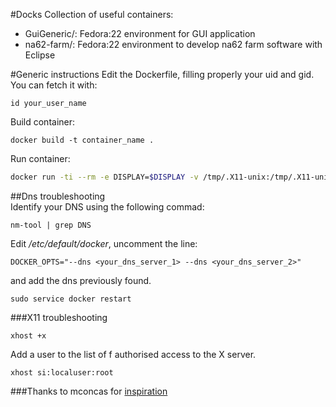 #Docks
Collection of useful containers: 

- GuiGeneric/: Fedora:22 environment for GUI application
- na62-farm/: Fedora:22 environment to develop na62 farm software with Eclipse

#Generic instructions
Edit the Dockerfile, filling properly your uid and gid. You can fetch it with:

	id your_user_name

Build container:

	docker build -t container_name .

Run container:

```bash
docker run -ti --rm -e DISPLAY=$DISPLAY -v /tmp/.X11-unix:/tmp/.X11-unix container_name
```

##Dns troubleshooting   
Identify your DNS using the following commad:

    nm-tool | grep DNS

Edit */etc/default/docker*, uncomment the line:  

    DOCKER_OPTS="--dns <your_dns_server_1> --dns <your_dns_server_2>"

and add the dns previously found.

    sudo service docker restart
###X11 troubleshooting

	xhost +x
Add a user to the list of f authorised access to the X server.

	xhost si:localuser:root

###Thanks to 
mconcas for [inspiration](https://github.com/mconcas/docks)
